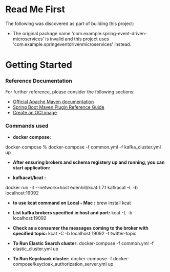 # Read Me First
The following was discovered as part of building this project:

* The original package name 'com.example.spring-event-driven-microservices' is invalid and this project uses 'com.example.springeventdrivenmicroservices' instead.

# Getting Started

### Reference Documentation
For further reference, please consider the following sections:

* [Official Apache Maven documentation](https://maven.apache.org/guides/index.html)
* [Spring Boot Maven Plugin Reference Guide](https://docs.spring.io/spring-boot/docs/3.2.5/maven-plugin/reference/html/)
* [Create an OCI image](https://docs.spring.io/spring-boot/docs/3.2.5/maven-plugin/reference/html/#build-image)

### Commands used 

* **docker compose:**

docker-compose % docker-compose -f common.yml -f kafka_cluster.yml up

* **After ensuring brokers and schema registery up and running, you can start application:**


* **kafkacat/kcat :**

docker run -it --network=host edenhill/kcat:1.7.1 kafkacat -L -b localhost:19092

* **to use kcat command on Local - Mac :**
  brew install kcat

* **List kafka brokers specified in host and port:**
  kcat -L -b localhost:19092

* **Check as a consumer the messages coming to the broker with specified topic:**
kcat -C -b localhost:19092 -t twitter-topic

* **To Run Elastic Search cluster:**
docker-compose -f common.yml -f elastic_cluster.yml up

* **To Run Keycloack cluster:**
docker-compose -f docker-compose/keycloak_authorization_server.yml up 
